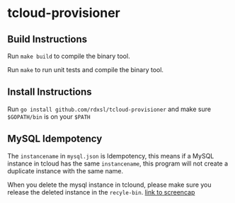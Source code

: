 # tcloud-provisioner

## Build Instructions

Run `make build` to compile the binary tool.

Run `make` to run unit tests and compile the binary tool.

## Install Instructions

Run `go install github.com/rdxsl/tcloud-provisioner` and make sure `$GOPATH/bin` is on your `$PATH`

## MySQL Idempotency

The  `instancename` in `mysql.json` is Idempotency, this means if a MySQL instance in tcloud has the same `instancename`, this program will not create a duplicate instance with the same name.

When you delete the mysql instance in tclound, please make sure you release the deleted instance in the `recyle-bin`. [link to screencap](media/mysql-recycle-bin.png)
